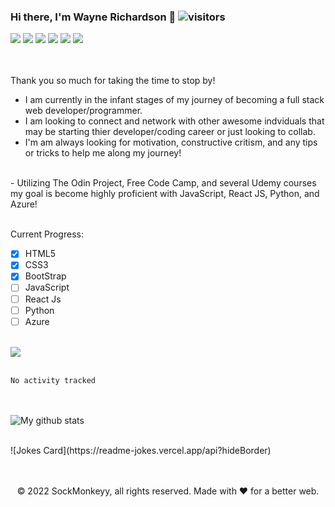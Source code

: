 ### Hi there, I'm Wayne Richardson 👋 ![visitors](https://visitor-badge.glitch.me/badge?page_id=sockmonkeyy.id)
<div>
<img src="https://img.shields.io/badge/Python-3776AB?style=for-the-badge&logo=python&logoColor=white" />
<img src="https://img.shields.io/badge/HTML5-E34F26?style=for-the-badge&logo=html5&logoColor=white" />
<img src="https://img.shields.io/badge/CSS3-1572B6?style=for-the-badge&logo=css3&logoColor=white" />
<img src="https://img.shields.io/badge/JavaScript-323330?style=for-the-badge&logo=javascript&logoColor=F7DF1E" />
<img src="https://img.shields.io/badge/React-20232A?style=for-the-badge&logo=react&logoColor=61DAFB" />
<img src="https://img.shields.io/badge/Bootstrap-563D7C?style=for-the-badge&logo=bootstrap&logoColor=white" />
</div>

<!--
**SockMonkeyy/SockMonkeyy** is a ✨ _special_ ✨ repository because its `README.md` (this file) appears on your GitHub profile.

Here are some ideas to get you started:

- 🔭 I’m currently working on ...
-  I’m currently learning ...
- 👯 I’m looking to collaborate on ...
- 🤔 I’m looking for help with ...
- 💬 Ask me about ...
- 📫 How to reach me: ...
- 😄 Pronouns: ...
- ⚡ Fun fact: ...
-->

<br><br>
Thank you so much for taking the time to stop by!
<br>
- I am currently in the infant stages of my journey of becoming a full stack web developer/programmer.
- I am looking to connect and network with other awesome indviduals that may be starting thier developer/coding career or just looking to collab.
- I'm am always looking for motivation, constructive critism, and any tips or tricks to help me along my journey!
<br>
- Utilizing The Odin Project, Free Code Camp, and several Udemy courses my goal is become highly proficient with JavaScript, React JS, Python, and Azure!
<br><br>

Current Progress:
 - [x] HTML5
 - [x] CSS3
 - [x] BootStrap
 - [ ] JavaScript
 - [ ] React Js
 - [ ] Python
 - [ ] Azure
 <br><br>
 <img align="center" src="https://github-readme-stats.vercel.app/api/top-langs/?username=sockmonkeyy&layout=compact&theme=merko&hide_border=true"/>
<br><br>


<!--START_SECTION:waka-->

```text
No activity tracked
```

<!--END_SECTION:waka-->

<br> <br>
<img align="center" src="https://github-readme-stats.vercel.app/api?username=sockmonkeyy&show_icons=true&include_all_commits=true&theme=merko&hide_border=true" alt="My github stats" /> 
</div>
<br>
![Jokes Card](https://readme-jokes.vercel.app/api?hideBorder)
<br>
<br>
<br>
<p align="center"> © 2022 SockMonkeyy, all rights reserved. Made with ❤️ for a better web. </p>
<p align="center">
</p>
